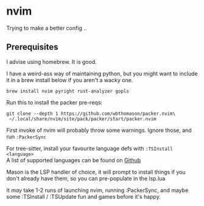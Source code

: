 # nvim

Trying to make a better config ..

## Prerequisites

I advise using homebrew. It is good.

I have a weird-ass way of maintaining python, but you might want to include it in a brew install below if you aren't a wacky one.

`brew install nvim pyright rust-analyzer gopls`

Run this to install the packer pre-reqs:
```
git clone --depth 1 https://github.com/wbthomason/packer.nvim\
 ~/.local/share/nvim/site/pack/packer/start/packer.nvim
```

First invoke of nvim will probably throw some warnings. Ignore those, and run `:PackerSync`

For tree-sitter, install your favourite language defs with `:TSInstall <language>`  
A list of supported languages can be found on [Github](https://github.com/nvim-treesitter/nvim-treesitter#supported-languages)

Mason is the LSP handler of choice, it will prompt to install things if you don't already have them, so you can pre-populate in the lsp.lua 

It *may* take 1-2 runs of launching nvim, running :PackerSync, and maybe some :TSInstall / :TSUpdate fun and games before it's happy.
